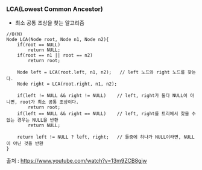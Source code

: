 ### LCA(Lowest Common Ancestor)  
- 최소 공통 조상을 찾는 알고리즘  
```
//O(N)
Node LCA(Node root, Node n1, Node n2){
    if(root == NULL)
        return NULL;
    if(root == n1 || root == n2)
        return root;

    Node left = LCA(root.left, n1, n2);   // left 노드와 right 노드를 찾는다.
    Node right = LCA(root.right, n1, n2);

    if(left != NULL && right != NULL)    // left, right가 둘다 NULL이 아니면, root가 최소 공통 조상이다.
        return root;
    if(left == NULL && right == NULL)    // left, right를 트리에서 찾을 수 없는 경우는 NULL을 반환
        return NULL;

    return left != NULL ? left, right;   // 둘중에 하나가 NULL이라면, NULL이 아닌 것을 반환
}
```
출처 : https://www.youtube.com/watch?v=13m9ZCB8gjw   

### 